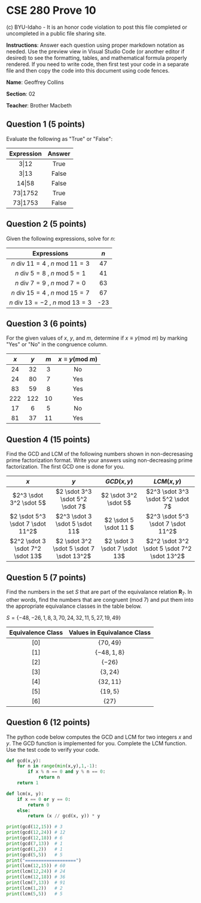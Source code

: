 # CSE 280 Prove 10

(c) BYU-Idaho - It is an honor code violation to post this
file completed or uncompleted in a public file sharing site.

**Instructions**: Answer each question using proper markdown notation as needed.  Use the preview view in Visual Studio Code (or another editor if desired) to see the formatting, tables, and mathematical formula properly rendered.  If you need to write code, then first test your code in a separate file and then copy the code into this document using code fences. 

**Name**: Geoffrey Collins

**Section**: 02

**Teacher**: Brother Macbeth

## Question 1 (5 points)

Evaluate the following as "True" or "False":

|Expression|Answer|
|:-:|:-:|
|$3 \vert 12$|True|
|$3 \vert 13$|False|
|$14 \vert 58$|False|
|$73 \vert 1752$|True|
|$73 \vert 1753$|False|

## Question 2 (5 points)

Given the following expressions, solve for $n$:

|Expressions|$n$|
|:-:|:-:|
|$n \text{ div } 11 = 4 \text{ , } n \text{ mod } 11 = 3$|47|
|$n \text{ div } 5 = 8 \text{ , } n \text{ mod } 5 = 1$|41|
|$n \text{ div } 7 = 9 \text{ , } n \text{ mod } 7 = 0$|63|
|$n \text{ div } 15 = 4 \text{ , } n \text{ mod } 15 = 7$|67|
|$n \text{ div } 13 = -2 \text{ , } n \text{ mod } 13 = 3$|-23|

## Question 3 (6 points)

For the given values of $x$, $y$, and $m$, determine if $x \equiv y (\text{mod } m)$ by marking "Yes" or "No" in the congruence column.

|$x$|$y$|$m$|$x \equiv y (\text{mod } m)$|
|:-:|:-:|:-:|:-:|
|24|32|3|No|
|24|80|7|Yes|
|83|59|8|Yes|
|222|122|10|Yes|
|17|6|5|No|
|81|37|11|Yes|

## Question 4 (15 points)
Find the GCD and LCM of the following numbers shown in non-decresasing prime factorization format.  Write your answers using non-decreasing prime factorization.  The first GCD one is done for you.

|$x$|$y$|$GCD(x,y)$|$LCM(x,y)$|
|:-:|:-:|:-:|:-:|
|$2^3 \sdot 3^2 \sdot 5$|$2 \sdot 3^3 \sdot 5^2 \sdot 7$|$2 \sdot 3^2 \sdot 5$|$2^3 \sdot 3^3 \sdot 5^2 \sdot 7$|
|$2 \sdot 5^3 \sdot 7 \sdot 11^2$|$2^3 \sdot 3 \sdot 5 \sdot 11$|$2 \sdot 5 \sdot 11 $|$2^3 \sdot 5^3 \sdot 7 \sdot 11^2$|
|$2^2 \sdot 3 \sdot 7^2 \sdot 13$|$2 \sdot 3^2 \sdot 5 \sdot 7 \sdot 13^2$|$2 \sdot 3 \sdot 7 \sdot 13$|$2^2 \sdot 3^2 \sdot 5 \sdot 7^2 \sdot 13^2$|

## Question 5 (7 points)

Find the numbers in the set $S$ that are part of the equivalance relation $\mathbf{R}_7$.  In other words, find the numbers that are congruent $(\text{mod } 7)$ and put them into the appropriate equivalance classes in the table below.

$S = \lbrace -48, -26, 1, 8, 3, 70, 24, 32, 11, 5, 27, 19, 49 \rbrace$

|Equivalence Class|Values in Equivalance Class|
|:-:|:-:|
|$[0]$|$\lbrace 70, 49 \rbrace$|
|$[1]$|$\lbrace -48, 1, 8 \rbrace$|
|$[2]$|$\lbrace -26 \rbrace$|
|$[3]$|$\lbrace 3, 24 \rbrace$|
|$[4]$|$\lbrace 32, 11 \rbrace$|
|$[5]$|$\lbrace 19, 5\rbrace$|
|$[6]$|$\lbrace 27 \rbrace$|

## Question 6 (12 points)

The python code below computes the GCD and LCM for two integers $x$ and $y$.  The GCD function is implemented for you.  Complete the LCM function.  Use the test code to verify your code.

```python
def gcd(x,y):
    for n in range(min(x,y),1,-1):
        if x % n == 0 and y % n == 0:
            return n
    return 1

def lcm(x, y):
    if x == 0 or y == 0:
        return 0
    else:
        return (x // gcd(x, y)) * y

print(gcd(12,15)) # 3
print(gcd(12,24)) # 12
print(gcd(12,18)) # 6 
print(gcd(7,13))  # 1
print(gcd(1,2))   # 1
print(gcd(5,5))   # 5
print("===================")
print(lcm(12,15)) # 60
print(lcm(12,24)) # 24
print(lcm(12,18)) # 36 
print(lcm(7,13))  # 91
print(lcm(1,2))   # 2
print(lcm(5,5))   # 5
```
